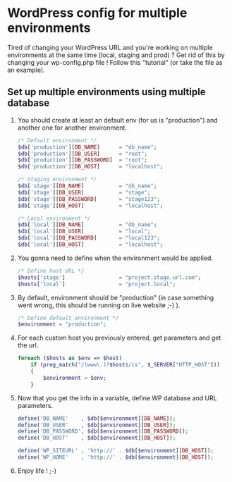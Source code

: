 # WordPress config for multiple environments
Tired of changing your WordPress URL and you're working on multiple environments at the same time (local, staging and prod) ? Get rid of this by changing your wp-config.php file ! Follow this "tutorial" (or take the file as an example).

## Set up multiple environments using multiple database
1. You should create at least an default env (for us is "production") and another one for another environment.
	```php
	/* Default environment */
	$db['production'][DB_NAME] 		= "db_name";
	$db['production'][DB_USER] 		= "root";
	$db['production'][DB_PASSWORD] 	= "root";
	$db['production'][DB_HOST] 		= "localhost";
	
	/* Staging environment */
	$db['stage'][DB_NAME] 			= "db_name";
	$db['stage'][DB_USER] 			= "stage";
	$db['stage'][DB_PASSWORD] 		= "stage123";
	$db['stage'][DB_HOST] 			= "localhost";
	
	/* Local environment */
	$db['local'][DB_NAME] 			= "db_name";
	$db['local'][DB_USER] 			= "local";
	$db['local'][DB_PASSWORD] 		= "local123";
	$db['local'][DB_HOST] 			= "localhost";
	```

2. You gonna need to define when the environment would be applied.
	```php
	/* Define host URL */
	$hosts['stage']					= "project.stage.url.com";
	$hosts['local']					= "project.local";
	```

3. By default, environment should be "production" (in case something went wrong, this should be running on live website ;-) ).
	```php
	/* Define default environment */
	$environment = "production";
	```

4. For each custom host you previously entered, get parameters and get the url.
	```php
	foreach ($hosts as $env => $host) 
		if (preg_match("/(www\.)?$host$/is", $_SERVER["HTTP_HOST"]))
		{
			$environment = $env;
		}
	```

5. Now that you get the info in a variable, define WP database and URL parameters.
	```php
	define('DB_NAME'	, $db[$environment][DB_NAME]);
	define('DB_USER'	, $db[$environment][DB_USER]);
	define('DB_PASSWORD', $db[$environment][DB_PASSWORD]);
	define('DB_HOST'	, $db[$environment][DB_HOST]);
	
	define('WP_SITEURL'	, 'http://' . $db[$environment][DB_HOST]);
	define('WP_HOME'	, 'http://' . $db[$environment][DB_HOST]);
	```

6. Enjoy life ! ;-)

